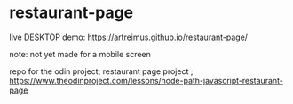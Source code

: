 # restaurant-page

live DESKTOP demo: https://artreimus.github.io/restaurant-page/

note: not yet made for a mobile screen

repo for the odin project; restaurant page project ; https://www.theodinproject.com/lessons/node-path-javascript-restaurant-page
